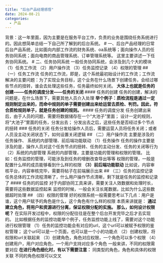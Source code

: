 ```yaml
---
title: "后台产品经理感悟"
date: 2024-08-21
categories:
  - 产品
---
```



背景：这一年里面，因为主要是在服务平台工作，负责的业务是围绕任务系统进行的。因此想简单总结一下自己所了解到的后台系统。 # 一、后台产品经理的日常 后台产品系统，比如面向内部工作流的财务系统、oa系统等；面向操作人员的任务协同系统；面向电商的商品管理系统、订单管理系统等。 这里主要讲述一下任务协同系统。 # 二、任务协同系统 一般任务协同系统，会涉及到几个大的模块 （1）任务工作流 （2）用户操作流 （3）任务监控记录 （4）权限的管理 ## （一）任务工作流 任务的工作流，即是，这个系统最初始设计的工作流；工作流解决的主要问题：为了实现业务目标，这个业务在什么场景下创建任务，会经过哪些节点的扭转，谁会去处理这些任务，任务最终如何关闭。 **大体上也就是任务的创建-——任务的调度分发——任务的关闭** #### 任务的创建 任务的创建，解决的问题是，在什么场景下，需要其他人员介入处理 **举个例子：质检流程是通过一定规则制定出来的，而命中规则的单子需要创建出来给运营去质检、判罚。因此，符合质检规则单子，就是任务创建的规则。** #### 任务的调度分发 任务创建出来后，由于人员的问题，需要将数据储存在一个“大池子”里面； 设计一定的规则，将“大池子”里面的任务，分发出去； 分发出去之后，这些任务是否经过多个节点的扭转 ### 任务的关闭 任务分发给操作人员后，需要运营人员将任务关闭；或者人员没主动关闭状态下，如何设置关闭逻辑 ## （二）用户操作流 主要是涉及的任务操作、 系统的内部管理、前后端功能联动 （1）任务操作 任务的操作主要是涉及的是，操作人员对这个任务节点的扭转、任务的主动分发、任务的关闭等行为 （2）系统的内部管理 系统的内部管理，主要是功能的管理和权限的管理。 比如：任务监控的管理，可能涉及到任务的增删改查导出等等 权限的管理，一般是配置什么样的成员能够看到什么样的权限 **（3）前后端功能联动** 比如说，内容审核平台，内容审核完毕，需要将帖子在前端展示出来 ## （三）任务的监控记录 任务总体的工作流程清晰了，什么用户操作节点清晰，剩下就是任务的监控和记录了 #### 任务的的监控 对于内部协同工具来讲，需要关注人效数据和处理时长，需要将这些数据监控起来 监控的时候，一般会关注长尾数据，比如为什么这些数据超时处理 ## （四）权限的管理 好的权限系统一般需要思考以下几点：用户是谁，这个用户赋予的角色是什么，这个角色有什么样的权限 本质来讲就是： **通过建立角色，将用户和资源进行分离，保证权限分配的实施。** **那么，如何设计权限呢？** 在实际开发过程中，权限的分配往往是在整个后台开发完毕之后才去实现的。 比如根据任务的监控功能举个例子，任务监控功能上线了，需要对这个功能进行权限管理 （1）任务的监控功能会有对应的url，这个url可以被赋予权限的鉴权管理； 这个url可以是一个页面，也可以是一个小的功能点 （2）创建权限，将权限和url关联起来 （3）创建角色，角色对应权限，一个角色可以多个权限 （4）创建用户，用户对应角色，一个用户支持对应多个角色 一般来讲，不同的权限需要对应 **在进行角色细化时，有以下需要注意：** 同类型的角色，角色和具体的权限关联 不同的角色权限可以交叉

<!-- more -->

